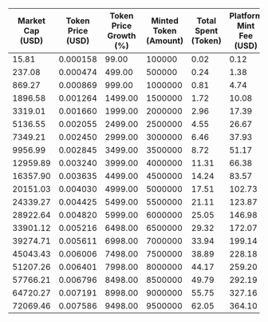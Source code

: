 | Market Cap (USD) | Token Price (USD) | Token Price Growth (%) | Minted Token (Amount) | Total Spent (Token) | Platform Mint Fee (USD) |
|------------------|-------------------|------------------------|-----------------------|--------------------|-------------------------|
| 15.81 | 0.000158 | 99.00 | 100000 | 0.02 | 0.12 |
| 237.08 | 0.000474 | 499.00 | 500000 | 0.24 | 1.38 |
| 869.27 | 0.000869 | 999.00 | 1000000 | 0.81 | 4.74 |
| 1896.58 | 0.001264 | 1499.00 | 1500000 | 1.72 | 10.08 |
| 3319.01 | 0.001660 | 1999.00 | 2000000 | 2.96 | 17.39 |
| 5136.55 | 0.002055 | 2499.00 | 2500000 | 4.55 | 26.67 |
| 7349.21 | 0.002450 | 2999.00 | 3000000 | 6.46 | 37.93 |
| 9956.99 | 0.002845 | 3499.00 | 3500000 | 8.72 | 51.17 |
| 12959.89 | 0.003240 | 3999.00 | 4000000 | 11.31 | 66.38 |
| 16357.90 | 0.003635 | 4499.00 | 4500000 | 14.24 | 83.57 |
| 20151.03 | 0.004030 | 4999.00 | 5000000 | 17.51 | 102.73 |
| 24339.27 | 0.004425 | 5499.00 | 5500000 | 21.11 | 123.87 |
| 28922.64 | 0.004820 | 5999.00 | 6000000 | 25.05 | 146.98 |
| 33901.12 | 0.005216 | 6498.00 | 6500000 | 29.32 | 172.07 |
| 39274.71 | 0.005611 | 6998.00 | 7000000 | 33.94 | 199.14 |
| 45043.43 | 0.006006 | 7498.00 | 7500000 | 38.89 | 228.18 |
| 51207.26 | 0.006401 | 7998.00 | 8000000 | 44.17 | 259.20 |
| 57766.21 | 0.006796 | 8498.00 | 8500000 | 49.79 | 292.19 |
| 64720.27 | 0.007191 | 8998.00 | 9000000 | 55.75 | 327.16 |
| 72069.46 | 0.007586 | 9498.00 | 9500000 | 62.05 | 364.10 |
